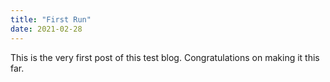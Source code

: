 ```yaml
---
title: "First Run"
date: 2021-02-28
---
```


This is the very first post of this test blog. Congratulations on making it this far.
